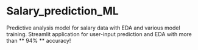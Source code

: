 # Salary_prediction_ML
Predictive analysis model for salary data with EDA and various model training. Streamlit application for user-input prediction and EDA with more than ** 94% ** accuracy!
